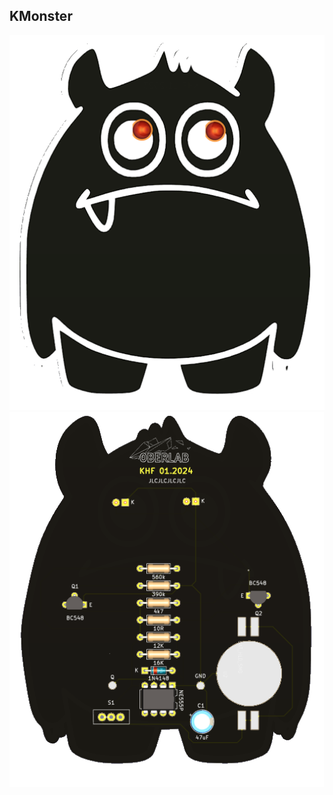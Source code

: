 ## KMonster

<img src="pic/Monster_F.png" height="600">  <img src="pic/Monster_B.png" height="600">
